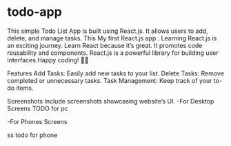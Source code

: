 # todo-app
  This simple Todo List App is built using React.js. It allows users to add, delete, and manage tasks. This My first React.js app . Learning React.js is an exciting journey. Learn React because it’s great. It promotes code reusability and components. React.js is a powerful library for building user interfaces.Happy coding! 🚀🌟

Features
Add Tasks: Easily add new tasks to your list.
Delete Tasks: Remove completed or unnecessary tasks.
Task Management: Keep track of your to-do items.

Screenshots
Include screenshots showcasing website’s UI.
-For Desktop Screens TODO for pc


-For Phones Screens

ss todo for phone
